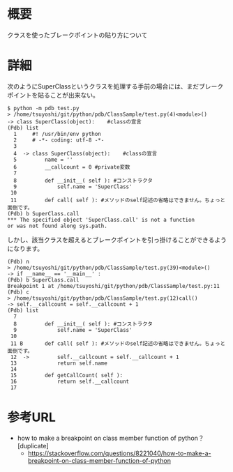 # 概要
クラスを使ったブレークポイントの貼り方について

# 詳細

次のようにSuperClassというクラスを処理する手前の場合には、まだブレークポイントを貼ることが出来ない。
```
$ python -m pdb test.py 
> /home/tsuyoshi/git/python/pdb/ClassSample/test.py(4)<module>()
-> class SuperClass(object):    #classの宣言
(Pdb) list
  1  	#! /usr/bin/env python 
  2  	# -*- coding: utf-8 -*- 
  3  	
  4  ->	class SuperClass(object):    #classの宣言
  5  	    name = ''
  6  	    __callcount = 0 #private変数
  7  	
  8  	    def __init__( self ): #コンストラクタ
  9  	        self.name = 'SuperClass' 
 10  	
 11  	    def call( self ): #メソッドのself記述の省略はできません。ちょっと面倒です。 
(Pdb) b SuperClass.call
*** The specified object 'SuperClass.call' is not a function
or was not found along sys.path.
```

しかし、該当クラスを超えるとブレークポイントを引っ掛けることができるようになります。
```
(Pdb) n
> /home/tsuyoshi/git/python/pdb/ClassSample/test.py(39)<module>()
-> if __name__ == '__main__' :
(Pdb) b SuperClass.call
Breakpoint 1 at /home/tsuyoshi/git/python/pdb/ClassSample/test.py:11
(Pdb) c
> /home/tsuyoshi/git/python/pdb/ClassSample/test.py(12)call()
-> self.__callcount = self.__callcount + 1
(Pdb) list
  7  	
  8  	    def __init__( self ): #コンストラクタ
  9  	        self.name = 'SuperClass' 
 10  	
 11 B	    def call( self ): #メソッドのself記述の省略はできません。ちょっと面倒です。 
 12  ->	        self.__callcount = self.__callcount + 1
 13  	        return self.name 
 14  	
 15  	    def getCallCount( self ):
 16  	        return self.__callcount 
 17  	
```


# 参考URL
- how to make a breakpoint on class member function of python？ [duplicate]
  - https://stackoverflow.com/questions/8221040/how-to-make-a-breakpoint-on-class-member-function-of-python
